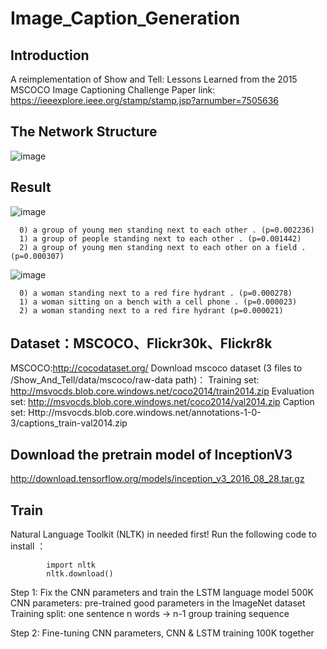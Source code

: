 # Image_Caption_Generation
## Introduction
A reimplementation of Show and Tell: Lessons Learned from the 2015 MSCOCO Image Captioning Challenge
Paper link: https://ieeexplore.ieee.org/stamp/stamp.jsp?arnumber=7505636
## The Network Structure
![image](https://github.com/HqWei/Image_Caption_Generation/blob/master/show_and_tell_network_structure.png)
## Result
![image](https://github.com/HqWei/Image_Caption_Generation/blob/master/Image_caption_generation/result/result1.png)

      0) a group of young men standing next to each other . (p=0.002236)
      1) a group of people standing next to each other . (p=0.001442)
      2) a group of young men standing next to each other on a field . (p=0.000307)
![image](https://github.com/HqWei/Image_Caption_Generation/blob/master/Image_caption_generation/result/result2.png)

      0) a woman standing next to a red fire hydrant . (p=0.000278)
      1) a woman sitting on a bench with a cell phone . (p=0.000023)
      2) a woman standing next to a red fire hydrant (p=0.000021)
 ## Dataset：MSCOCO、Flickr30k、Flickr8k
MSCOCO:http://cocodataset.org/
Download mscoco dataset (3 files to /Show_And_Tell/data/mscoco/raw-data path)：
Training set:
http://msvocds.blob.core.windows.net/coco2014/train2014.zip
Evaluation set: 
http://msvocds.blob.core.windows.net/coco2014/val2014.zip
Caption set:
Http://msvocds.blob.core.windows.net/annotations-1-0-3/captions_train-val2014.zip
## Download the pretrain model of InceptionV3
http://download.tensorflow.org/models/inception_v3_2016_08_28.tar.gz 
## Train 
Natural Language Toolkit (NLTK) in needed first!  Run the following code to install ：

            import nltk
            nltk.download()

Step 1: Fix the CNN parameters and train the LSTM language model 500K
CNN parameters: pre-trained good parameters in the ImageNet dataset
Training split: one sentence n words -> n-1 group training sequence

Step 2: Fine-tuning CNN parameters, CNN & LSTM training 100K together
